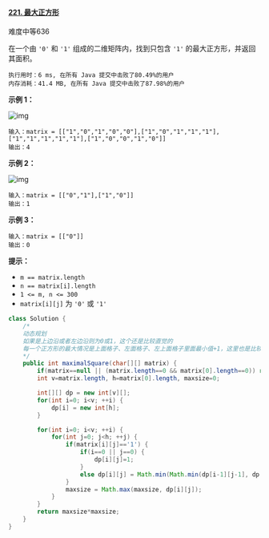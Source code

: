 #### [221. 最大正方形](https://leetcode-cn.com/problems/maximal-square/)

难度中等636

在一个由 `'0'` 和 `'1'` 组成的二维矩阵内，找到只包含 `'1'` 的最大正方形，并返回其面积。

 ```
执行用时：6 ms, 在所有 Java 提交中击败了80.49%的用户
内存消耗：41.4 MB, 在所有 Java 提交中击败了87.98%的用户
 ```

**示例 1：**

![img](https://assets.leetcode.com/uploads/2020/11/26/max1grid.jpg)

```
输入：matrix = [["1","0","1","0","0"],["1","0","1","1","1"],["1","1","1","1","1"],["1","0","0","1","0"]]
输出：4
```

**示例 2：**

![img](https://assets.leetcode.com/uploads/2020/11/26/max2grid.jpg)

```
输入：matrix = [["0","1"],["1","0"]]
输出：1
```

**示例 3：**

```
输入：matrix = [["0"]]
输出：0
```

 

**提示：**

- `m == matrix.length`
- `n == matrix[i].length`
- `1 <= m, n <= 300`
- `matrix[i][j]` 为 `'0'` 或 `'1'`

```java
class Solution {
    /*
    动态规划
    如果是上边沿或者左边沿则为0或1，这个还是比较直觉的
    每一个正方形的最大情况是上面格子、左面格子、左上面格子里面最小值+1，这里也是比较好想的，只要整个大的正方形只缺了右下角这个地方还没遍历到且其为'1'，那么就可以累加，如果三个方向其中一个不满足条件那么这个正方形就不太行
    */
    public int maximalSquare(char[][] matrix) {
        if(matrix==null || (matrix.length==0 && matrix[0].length==0)) return 0;
        int v=matrix.length, h=matrix[0].length, maxsize=0;

        int[][] dp = new int[v][];
        for(int i=0; i<v; ++i) {
            dp[i] = new int[h];
        }

        for(int i=0; i<v; ++i) {
            for(int j=0; j<h; ++j) {
                if(matrix[i][j]=='1') {
                    if(i==0 || j==0) {
                        dp[i][j]=1;
                    }
                    else dp[i][j] = Math.min(Math.min(dp[i-1][j-1], dp[i-1][j]), dp[i][j-1]) + 1;
                }
                maxsize = Math.max(maxsize, dp[i][j]);
            }
        }
        return maxsize*maxsize;
    }
}
```

